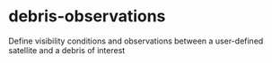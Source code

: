 # debris-observations
Define visibility conditions and observations between a user-defined satellite and a debris of interest
